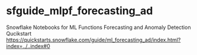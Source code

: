 # sfguide_mlpf_forecasting_ad
Snowflake Notebooks for ML Functions Forecasting and Anomaly Detection Qucikstart
https://quickstarts.snowflake.com/guide/ml_forecasting_ad/index.html?index=../..index#0